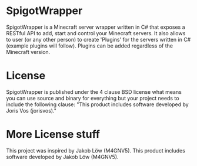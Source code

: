 # SpigotWrapper

SpigotWrapper is a Minecraft server wrapper written in C# that exposes a RESTful API to add, start and control your Minecraft servers. It also allows to user (or any other person) to create 'Plugins' for the servers written in C# (example plugins will follow).
Plugins can be added regardless of the Minecraft version.

# License
SpigotWrapper  is published under the 4 clause BSD license what means you can use source and binary for everything but your project needs to include the following clause: "This product includes software developed by Joris Vos (jorisvos)."

# More License stuff
This project was inspired by Jakob Löw (M4GNV5).
This product includes software developed by Jakob Löw (M4GNV5).

